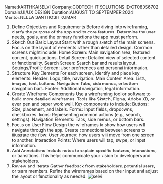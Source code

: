 Name:KARTHKAISELVI 
Company:CODTECH IT SOLUTIONS 
ID:CT08DS6702 
Domain:UI/UX DESIGN 
Duration:AUGUST TO SEPTEMPER 2024 
Mentor:NEELA SANTHOSH KUMAR
1. Define Objectives and Requirements
Before diving into wireframing, clarify the purpose of the app and its core features. Determine the user needs, goals, and the primary functions the app must perform.
2. Sketch Out Basic Layout
Start with a rough sketch of the main screens. Focus on the layout of elements rather than detailed design. Common screens might include:
Home Screen: Main navigation area, featured content, quick actions.
Detail Screen: Detailed view of selected content or functionality.
Search Screen: Search bar and results layout.
Settings/Profile Screen: User preferences and personal information.
3. Structure Key Elements
For each screen, identify and place key elements:
Header: Logo, title, navigation.
Main Content Area: Lists, images, text, buttons.
Navigation: Tabs, side menus, or bottom navigation bars.
Footer: Additional navigation, legal information.
4. Create Wireframe Components
Use a wireframing tool or software to build more detailed wireframes. Tools like Sketch, Figma, Adobe XD, or even pen and paper work well. Key components to include:
Buttons: Size, placement, and labels.
Forms: Input fields, dropdowns, checkboxes.
Icons: Representing common actions (e.g., search, settings).
Navigation Elements: Tabs, side menus, or bottom bars.
5. Focus on User Flow
Design the wireframes to show how users will navigate through the app. Create connections between screens to illustrate the flow:
User Journey: How users will move from one screen to another.
Interaction Points: Where users will tap, swipe, or input information.
6. Add Annotations
Include notes to explain specific features, interactions, or transitions. This helps communicate your vision to developers and stakeholders.
7. Review and Iterate
Gather feedback from stakeholders, potential users, or team members. Refine the wireframes based on their input and adjust the layout or functionality as needed.
![selvi](https://github.com/user-attachments/assets/4182b657-e840-47c8-8a18-4f29b9b84777)
